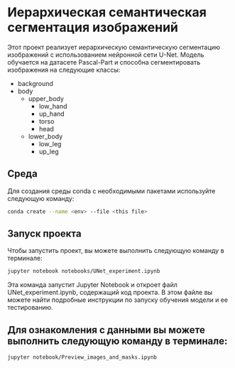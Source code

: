 # Иерархическая семантическая сегментация изображений

Этот проект реализует иерархическую семантическую сегментацию изображений с использованием нейронной сети U-Net. Модель обучается на датасете Pascal-Part и способна сегментировать изображения на следующие классы:

* background
* body
    * upper_body
        * low_hand
        * up_hand
        * torso
        * head
    * lower_body
        * low_leg
        * up_leg

## Среда
Для создания среды conda с необходимыми пакетами используйте следующую команду:
```bash
conda create --name <env> --file <this file>
```


## Запуск проекта

Чтобы запустить проект, вы можете выполнить следующую команду в терминале:
```bash
jupyter notebook notebooks/UNet_experiment.ipynb
```

Эта команда запустит Jupyter Notebook и откроет файл UNet_experiment.ipynb, содержащий код проекта. В этом файле вы можете найти подробные инструкции по запуску обучения модели и ее тестированию.

## Для ознакомления с данными вы можете выполнить следующую команду в терминале:
```bash
jupyter notebook/Preview_images_and_masks.ipynb
```
